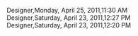 ﻿Designer,Monday, April 25, 2011,11:30 AM  Designer,Saturday, April 23, 2011,12:27 PM  Designer,Saturday, April 23, 2011,12:20 PM